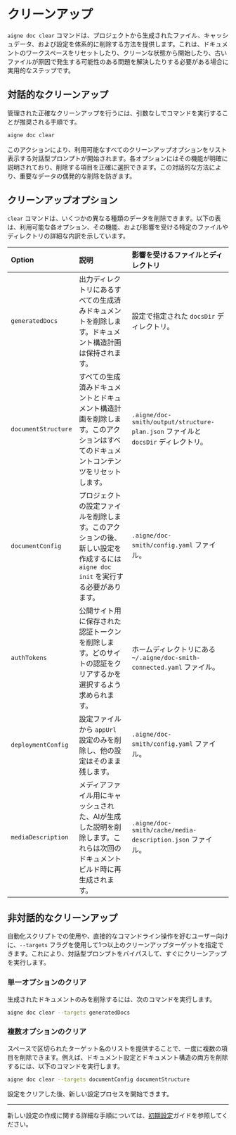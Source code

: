 # クリーンアップ

`aigne doc clear` コマンドは、プロジェクトから生成されたファイル、キャッシュデータ、および設定を体系的に削除する方法を提供します。これは、ドキュメントのワークスペースをリセットしたり、クリーンな状態から開始したり、古いファイルが原因で発生する可能性のある問題を解決したりする必要がある場合に実用的なステップです。

## 対話的なクリーンアップ

管理された正確なクリーンアップを行うには、引数なしでコマンドを実行することが推奨される手順です。

```bash
aigne doc clear
```

このアクションにより、利用可能なすべてのクリーンアップオプションをリスト表示する対話型プロンプトが開始されます。各オプションにはその機能が明確に説明されており、削除する項目を正確に選択できます。この対話的な方法により、重要なデータの偶発的な削除を防ぎます。

## クリーンアップオプション

`clear` コマンドは、いくつかの異なる種類のデータを削除できます。以下の表は、利用可能な各オプション、その機能、および影響を受ける特定のファイルやディレクトリの詳細な内訳を示しています。

| Option | 説明 | 影響を受けるファイルとディレクトリ |
| :--- | :--- | :--- |
| `generatedDocs` | 出力ディレクトリにあるすべての生成済みドキュメントを削除します。ドキュメント構造計画は保持されます。 | 設定で指定された `docsDir` ディレクトリ。 |
| `documentStructure` | すべての生成済みドキュメントとドキュメント構造計画を削除します。このアクションはすべてのドキュメントコンテンツをリセットします。 | `.aigne/doc-smith/output/structure-plan.json` ファイルと `docsDir` ディレクトリ。 |
| `documentConfig` | プロジェクトの設定ファイルを削除します。このアクションの後、新しい設定を作成するには `aigne doc init` を実行する必要があります。 | `.aigne/doc-smith/config.yaml` ファイル。 |
| `authTokens` | 公開サイト用に保存された認証トークンを削除します。どのサイトの認証をクリアするかを選択するよう求められます。 | ホームディレクトリにある `~/.aigne/doc-smith-connected.yaml` ファイル。 |
| `deploymentConfig` | 設定ファイルから `appUrl` 設定のみを削除し、他の設定はそのまま残します。 | `.aigne/doc-smith/config.yaml` ファイル。 |
| `mediaDescription` | メディアファイル用にキャッシュされた、AIが生成した説明を削除します。これらは次回のドキュメントビルド時に再生成されます。 | `.aigne/doc-smith/cache/media-description.json` ファイル。 |

## 非対話的なクリーンアップ

自動化スクリプトでの使用や、直接的なコマンドライン操作を好むユーザー向けに、`--targets` フラグを使用して1つ以上のクリーンアップターゲットを指定できます。これにより、対話型プロンプトをバイパスして、すぐにクリーンアップを実行します。

### 単一オプションのクリア

生成されたドキュメントのみを削除するには、次のコマンドを実行します。

```bash
aigne doc clear --targets generatedDocs
```

### 複数オプションのクリア

スペースで区切られたターゲット名のリストを提供することで、一度に複数の項目を削除できます。例えば、ドキュメント設定とドキュメント構造の両方を削除するには、以下のコマンドを実行します。

```bash
aigne doc clear --targets documentConfig documentStructure
```

設定をクリアした後、新しい設定プロセスを開始できます。

---

新しい設定の作成に関する詳細な手順については、[初期設定](./configuration-initial-setup.md)ガイドを参照してください。